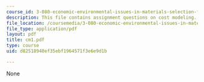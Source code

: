 ```yaml
---
course_id: 3-080-economic-environmental-issues-in-materials-selection-fall-2005
description: This file contains assignment questions on cost modeling.
file_location: /coursemedia/3-080-economic-environmental-issues-in-materials-selection-fall-2005/d82518940ef35ebf1964571f3e6e9d1b_cm1.pdf
file_type: application/pdf
layout: pdf
title: cm1.pdf
type: course
uid: d82518940ef35ebf1964571f3e6e9d1b

---
```

None